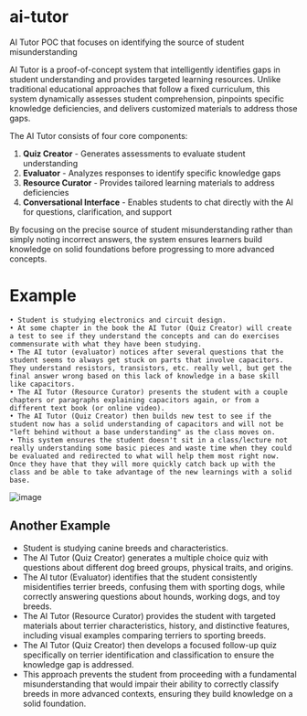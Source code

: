 # ai-tutor
AI Tutor POC that focuses on identifying the source of student misunderstanding 

AI Tutor is a proof-of-concept system that intelligently identifies gaps in student understanding and provides targeted learning resources. Unlike traditional educational approaches that follow a fixed curriculum, this system dynamically assesses student comprehension, pinpoints specific knowledge deficiencies, and delivers customized materials to address those gaps. 

The AI Tutor consists of four core components:
1. **Quiz Creator** - Generates assessments to evaluate student understanding
2. **Evaluator** - Analyzes responses to identify specific knowledge gaps
3. **Resource Curator** - Provides tailored learning materials to address deficiencies
4. **Conversational Interface** - Enables students to chat directly with the AI for questions, clarification, and support

By focusing on the precise source of student misunderstanding rather than simply noting incorrect answers, the system ensures learners build knowledge on solid foundations before progressing to more advanced concepts.


# Example
	• Student is studying electronics and circuit design.
	• At some chapter in the book the AI Tutor (Quiz Creator) will create a test to see if they understand the concepts and can do exercises commensurate with what they have been studying.
	• The AI tutor (evaluator) notices after several questions that the student seems to always get stuck on parts that involve capacitors.  They understand resistors, transistors, etc. really well, but get the final answer wrong based on this lack of knowledge in a base skill like capacitors.  
	• The AI Tutor (Resource Curator) presents the student with a couple chapters or paragraphs explaining capacitors again, or from a different text book (or online video).
	• The AI Tutor (Quiz Creator) then builds new test to see if the student now has a solid understanding of capacitors and will not be "left behind without a base understanding" as the class moves on.  
	• This system ensures the student doesn't sit in a class/lecture not really understanding some basic pieces and waste time when they could be evaluated and redirected to what will help them most right now.  Once they have that they will more quickly catch back up with the class and be able to take advantage of the new learnings with a solid base.
![image](https://github.com/user-attachments/assets/49b2d5fe-ecff-498d-a243-39635d4adec9)

## Another Example
* Student is studying canine breeds and characteristics.
* The AI Tutor (Quiz Creator) generates a multiple choice quiz with questions about different dog breed groups, physical traits, and origins.
* The AI tutor (Evaluator) identifies that the student consistently misidentifies terrier breeds, confusing them with sporting dogs, while correctly answering questions about hounds, working dogs, and toy breeds.
* The AI Tutor (Resource Curator) provides the student with targeted materials about terrier characteristics, history, and distinctive features, including visual examples comparing terriers to sporting breeds.
* The AI Tutor (Quiz Creator) then develops a focused follow-up quiz specifically on terrier identification and classification to ensure the knowledge gap is addressed.
* This approach prevents the student from proceeding with a fundamental misunderstanding that would impair their ability to correctly classify breeds in more advanced contexts, ensuring they build knowledge on a solid foundation.